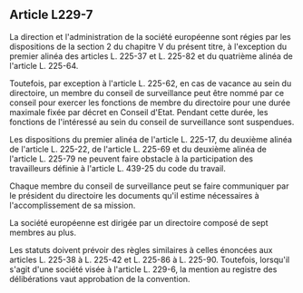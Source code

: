 Article L229-7
----
La direction et l'administration de la société européenne sont régies par les
dispositions de la section 2 du chapitre V du présent titre, à l'exception du
premier alinéa des articles L. 225-37 et L. 225-82 et du quatrième alinéa de
l'article L. 225-64.

Toutefois, par exception à l'article L. 225-62, en cas de vacance au sein du
directoire, un membre du conseil de surveillance peut être nommé par ce conseil
pour exercer les fonctions de membre du directoire pour une durée maximale fixée
par décret en Conseil d'Etat. Pendant cette durée, les fonctions de l'intéressé
au sein du conseil de surveillance sont suspendues.

Les dispositions du premier alinéa de l'article L. 225-17, du deuxième alinéa de
l'article L. 225-22, de l'article L. 225-69 et du deuxième alinéa de l'article
L. 225-79 ne peuvent faire obstacle à la participation des travailleurs définie
à l'article L. 439-25 du code du travail.

Chaque membre du conseil de surveillance peut se faire communiquer par le
président du directoire les documents qu'il estime nécessaires à
l'accomplissement de sa mission.

La société européenne est dirigée par un directoire composé de sept membres au
plus.

Les statuts doivent prévoir des règles similaires à celles énoncées aux articles
L. 225-38 à L. 225-42 et L. 225-86 à L. 225-90. Toutefois, lorsqu'il s'agit
d'une société visée à l'article L. 229-6, la mention au registre des
délibérations vaut approbation de la convention.
